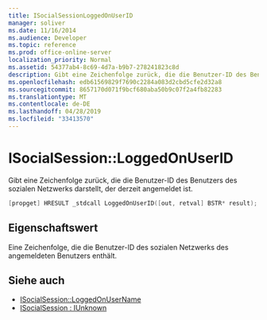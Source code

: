 ```yaml
---
title: ISocialSessionLoggedOnUserID
manager: soliver
ms.date: 11/16/2014
ms.audience: Developer
ms.topic: reference
ms.prod: office-online-server
localization_priority: Normal
ms.assetid: 54377ab4-8c69-4d7a-b9b7-278241823c8d
description: Gibt eine Zeichenfolge zurück, die die Benutzer-ID des Benutzers des sozialen Netzwerks darstellt, der derzeit angemeldet ist.
ms.openlocfilehash: edb61569829f7690c2284a083d2cbd5cfe2d32a8
ms.sourcegitcommit: 8657170d071f9bcf680aba50b9c07f2a4fb82283
ms.translationtype: MT
ms.contentlocale: de-DE
ms.lasthandoff: 04/28/2019
ms.locfileid: "33413570"
---
```

# <a name="isocialsessionloggedonuserid"></a>ISocialSession::LoggedOnUserID

Gibt eine Zeichenfolge zurück, die die Benutzer-ID des Benutzers des sozialen Netzwerks darstellt, der derzeit angemeldet ist. 
  
```cpp
[propget] HRESULT _stdcall LoggedOnUserID([out, retval] BSTR* result);
```

## <a name="property-value"></a>Eigenschaftswert

Eine Zeichenfolge, die die Benutzer-ID des sozialen Netzwerks des angemeldeten Benutzers enthält.
  
## <a name="see-also"></a>Siehe auch

- [ISocialSession::LoggedOnUserName](isocialsession-loggedonusername.md)  
- [ISocialSession : IUnknown](isocialsessioniunknown.md)

